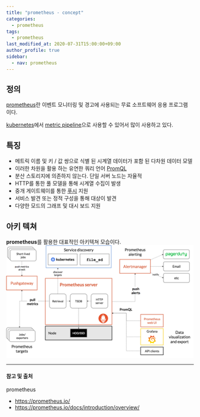 ```yaml
---
title: "prometheus - concept"
categories: 
  - prometheus
tags:
  - prometheus
last_modified_at: 2020-07-31T15:00:00+09:00
author_profile: true
sidebar:
  - nav: prometheus
---
```

## 정의
[prometheus](https://prometheus.io/docs/introduction/overview/)란 이벤트 모니터링 및 경고에 사용되는 무료 소프트웨어 응용 프로그램 이다.

[kubernetes](https://kubernetes.io/)에서 [metric pipeline](https://kubernetes.io/ko/docs/tasks/debug-application-cluster/resource-usage-monitoring/)으로 사용할 수 있어서 많이 사용하고 있다.

## 특징
- 메트릭 이름 및 키 / 값 쌍으로 식별 된 시계열 데이터가 포함 된 다차원 데이터 모델
- 이러한 차원을 활용 하는 유연한 쿼리 언어 [PromQL](https://prometheus.io/docs/prometheus/latest/querying/basics/)
- 분산 스토리지에 의존하지 않는다. 단일 서버 노드는 자율적
- HTTP를 통한 풀 모델을 통해 시계열 수집이 발생
- 중개 게이트웨이를 통한 [푸시](https://prometheus.io/docs/instrumenting/pushing/) 지원
- 서비스 발견 또는 정적 구성을 통해 대상이 발견
- 다양한 모드의 그래프 및 대시 보드 지원

## 아키 텍쳐 
**prometheus**를 활용한 대표적인 아키텍쳐 모습이다.
![1](/assets/img/posts/prometheus/concept/1.png)



---
#### 참고 및 출처

prometheus
- <https://prometheus.io/>
- <https://prometheus.io/docs/introduction/overview/>
